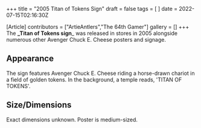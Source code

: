 +++
title = "2005 Titan of Tokens Sign"
draft = false
tags = [ ]
date = 2022-07-15T02:16:30Z

[Article]
contributors = ["ArtieAntlers","The 64th Gamer"]
gallery = []
+++
The **_Titan of Tokens sign**_ was released in stores in 2005 alongside numerous other Avenger Chuck E. Cheese posters and signage.

## Appearance ##

The sign features Avenger Chuck E. Cheese riding a horse-drawn chariot in a field of golden tokens. In the background, a temple reads, 'TITAN OF TOKENS'.

## Size/Dimensions ##
Exact dimensions unknown. Poster is medium-sized.